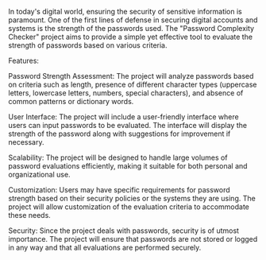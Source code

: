 
In today's digital world, ensuring the security of sensitive information is paramount. One of the first lines of defense in securing digital accounts and systems is the strength of the passwords used.
The "Password Complexity Checker" project aims to provide a simple yet effective tool to evaluate the strength of passwords based on various criteria.

Features:

Password Strength Assessment: The project will analyze passwords based on criteria such as length, presence of different character types (uppercase letters, lowercase letters, numbers, special characters),
and absence of common patterns or dictionary words.

User Interface: The project will include a user-friendly interface where users can input passwords to be evaluated. The interface will display the strength of the password along with suggestions for 
improvement if necessary.

Scalability: The project will be designed to handle large volumes of password evaluations efficiently, making it suitable for both personal and organizational use.

Customization: Users may have specific requirements for password strength based on their security policies or the systems they are using. The project will allow customization of the evaluation criteria
to accommodate these needs.

Security: Since the project deals with passwords, security is of utmost importance. The project will ensure that passwords are not stored or logged in any way and that all evaluations are performed securely.
